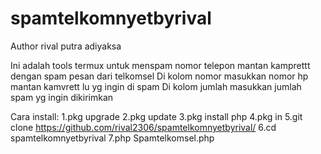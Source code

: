 # spamtelkomnyetbyrival

Author rival putra adiyaksa

Ini adalah tools termux untuk menspam nomor telepon mantan kamprettt dengan spam pesan dari telkomsel
Di kolom nomor masukkan nomor hp mantan kamvrett lu yg ingin di spam
Di kolom jumlah masukkan jumlah spam yg ingin dikirimkan

Cara install:
1.pkg upgrade
2.pkg update
3.pkg install php
4.pkg in
5.git clone https://github.com/rival2306/spamtelkomnyetbyrival/
6.cd spamtelkomnyetbyrival
7.php Spamtelkomsel.php
